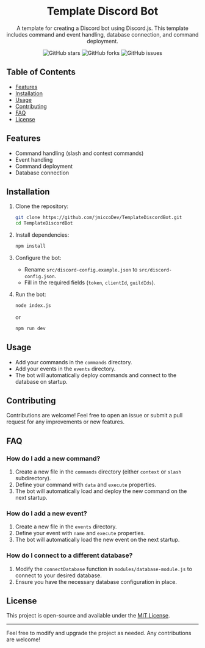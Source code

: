 <div align="center">

# Template Discord Bot

A template for creating a Discord bot using Discord.js. This template includes command and event handling, database connection, and command deployment.

![GitHub stars](https://img.shields.io/github/stars/jmiccoDev/TemplateDiscordBot)
![GitHub forks](https://img.shields.io/github/forks/jmiccoDev/TemplateDiscordBot)
![GitHub issues](https://img.shields.io/github/issues/jmiccoDev/TemplateDiscordBot)

</div>

## Table of Contents
- [Features](#features)
- [Installation](#installation)
- [Usage](#usage)
- [Contributing](#contributing)
- [FAQ](#faq)
- [License](#license)

## Features

- Command handling (slash and context commands)
- Event handling
- Command deployment
- Database connection

## Installation

1. Clone the repository:
    ```sh
    git clone https://github.com/jmiccoDev/TemplateDiscordBot.git
    cd TemplateDiscordBot
    ```

2. Install dependencies:
    ```sh
    npm install
    ```

3. Configure the bot:
    - Rename `src/discord-config.example.json` to `src/discord-config.json`.
    - Fill in the required fields (`token`, `clientId`, `guildIds`).

4. Run the bot:
    ```sh
    node index.js
    ```
    or
    ```sh
    npm run dev
    ```

## Usage

- Add your commands in the `commands` directory.
- Add your events in the `events` directory.
- The bot will automatically deploy commands and connect to the database on startup.

## Contributing

Contributions are welcome! Feel free to open an issue or submit a pull request for any improvements or new features.

## FAQ

### How do I add a new command?

1. Create a new file in the `commands` directory (either `context` or `slash` subdirectory).
2. Define your command with `data` and `execute` properties.
3. The bot will automatically load and deploy the new command on the next startup.

### How do I add a new event?

1. Create a new file in the `events` directory.
2. Define your event with `name` and `execute` properties.
3. The bot will automatically load the new event on the next startup.

### How do I connect to a different database?

1. Modify the `connectDatabase` function in `modules/database-module.js` to connect to your desired database.
2. Ensure you have the necessary database configuration in place.

## License

This project is open-source and available under the [MIT License](LICENSE).

---

Feel free to modify and upgrade the project as needed. Any contributions are welcome!
